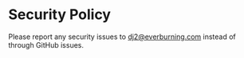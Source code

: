 # Security Policy

Please report any security issues to <dj2@everburning.com> instead of
through GitHub issues.
